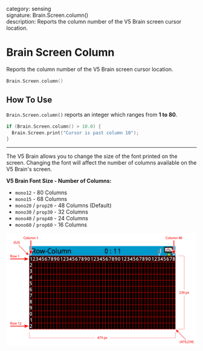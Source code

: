 category: sensing  
signature: Brain.Screen.column()  
description: Reports the column number of the V5 Brain screen cursor location.

# Brain Screen Column
Reports the column number of the V5 Brain screen cursor location.

```cpp
Brain.Screen.column()
```

## How To Use

`Brain.Screen.column()` reports an integer which ranges from **1 to 80**.

```cpp
if (Brain.Screen.column() > 10.0) {
  Brain.Screen.print("Cursor is past column 10");
}
```
---

The V5 Brain allows you to change the size of the font printed on the screen. Changing the font will affect the number of columns available on the V5 Brain's screen.

**V5 Brain Font Size - Number of Columns:**

* `mono12` - 80 Columns
* `mono15` - 68 Columns
* `mono20` / `prop20` - 48 Columns (Default)
* `mono30` / `prop30` - 32 Columns
* `mono40` / `prop40` - 24 Columns
* `mono60` / `prop60` - 16 Columns

![brain_screen_info](v5_row_column_brain.jpg)

<advanced>
</advanced>